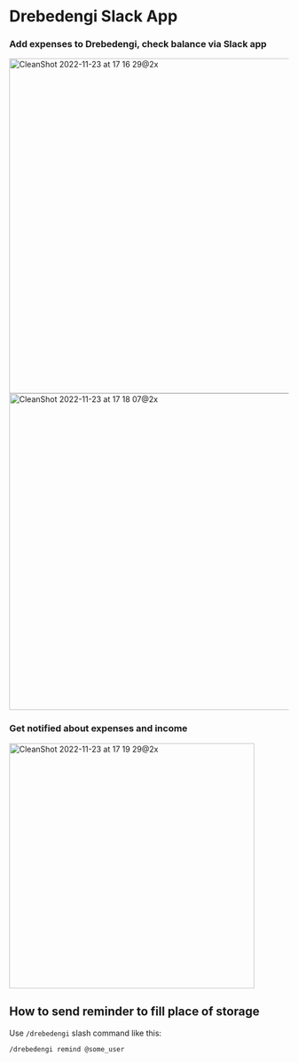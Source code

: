 <!--
title: 'Drebedengi Slack App'
description: 'Slack app that helps working with Drebedengi personal finance'
authorLink: 'https://github.com/preshetin'
authorName: 'Peter Reshetin'
-->

# Drebedengi Slack App

### Add expenses to Drebedengi, check balance via Slack app
<img width="604" alt="CleanShot 2022-11-23 at 17 16 29@2x" src="https://user-images.githubusercontent.com/4620130/203544801-3ed966cd-bc81-49ca-87e2-596dbea38931.png">

<img width="571" alt="CleanShot 2022-11-23 at 17 18 07@2x" src="https://user-images.githubusercontent.com/4620130/203545083-fa04223c-be94-4a19-b7c1-2a8615dda746.png">

### Get notified about expenses and income

<img width="442" alt="CleanShot 2022-11-23 at 17 19 29@2x" src="https://user-images.githubusercontent.com/4620130/203545291-3c8884a0-6df2-45eb-a3c6-cd181990042b.png">


## How to send reminder to fill place of storage

Use `/drebedengi` slash command like this:

```
/drebedengi remind @some_user
```

